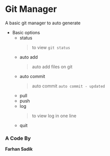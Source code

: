 # Git Manager 
A basic git manager to auto generate 

* Basic options 
  - status
    > to view `git status`
  - auto add
    > auto add files on git 
  - auto commit
    > auto commit `auto commit - updated`
  - pull
  - push
  - log
    > to view log in one line 
  - quit


### A Code By 
**Farhan Sadik**
